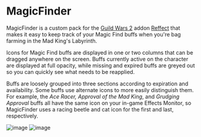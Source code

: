 # MagicFinder
MagicFinder is a custom pack for the [Guild Wars 2](https://guildwars2.com) addon [Reffect](https://github.com/Zerthox/gw2-reffect/) that makes it easy to keep track of your Magic Find buffs when you're bag farming in the Mad King's Labyrinth.

Icons for Magic Find buffs are displayed in one or two columns that can be dragged anywhere on the screen. Buffs currently active on the character are displayed at full opacity, while missing and expired buffs are greyed out so you can quickly see what needs to be reapplied. 

Buffs are loosely grouped into three sections according to expiration and availability. Some buffs use alternate icons to more easily distinguish them. For example, the _Ace Racer,_ _Approval of the Mad King_, and _Grudging Approval_ buffs all have the same icon on your in-game Effects Monitor, so MagicFinder uses a racing beetle and cat icon for the first and last, respectively.

![image](https://github.com/user-attachments/assets/b9018c29-287e-4026-b73c-ef8f21c9f2f8)   ![image](https://github.com/user-attachments/assets/2a41aadb-1fff-4c45-9e0d-54f7d32795e7)

